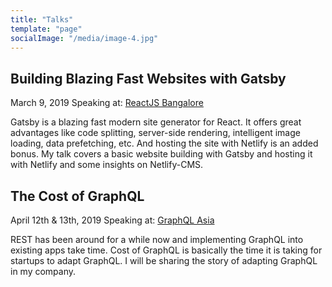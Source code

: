 ```yaml
---
title: "Talks"
template: "page"
socialImage: "/media/image-4.jpg"
---
```


## Building Blazing Fast Websites with Gatsby
March 9, 2019 
Speaking at: [ReactJS Bangalore](https://www.meetup.com/ReactJS-Bangalore/events/257950984/)

Gatsby is a blazing fast modern site generator for React. It offers great advantages like code splitting, server-side rendering, intelligent image loading, data prefetching, etc. And hosting the site with Netlify is an added bonus. My talk covers a basic website building with Gatsby and hosting it with Netlify and some insights on Netlify-CMS.


## The Cost of GraphQL
April 12th & 13th, 2019 
Speaking at: [GraphQL Asia](https://www.graphql-asia.org/)

REST has been around for a while now and implementing GraphQL into existing apps take time. Cost of GraphQL is basically the time it is taking for startups to adapt GraphQL. I will be sharing the story of adapting GraphQL in my company.